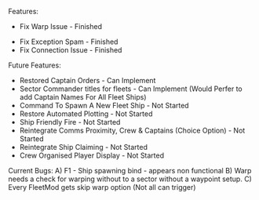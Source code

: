 Features:
+ Fix Warp Issue - Finished
- Fix Exception Spam - Finished
- Fix Connection Issue - Finished


Future Features:
+ Restored Captain Orders - Can Implement
+ Sector Commander titles for fleets - Can Implement (Would Perfer to add Captain Names For All Fleet Ships)
+ Command To Spawn A New Fleet Ship - Not Started
+ Restore Automated Plotting - Not Started
+ Ship Friendly Fire - Not Started
+ Reintegrate Comms Proximity, Crew & Captains (Choice Option) - Not Started
+ Reintegrate Ship Claiming - Not Started
+ Crew Organised Player Display - Not Started

Current Bugs:
A) F1 - Ship spawning bind - appears non functional
B) Warp needs a check for warping without to a sector without a waypoint setup.
C) Every FleetMod gets skip warp option (Not all can trigger)
